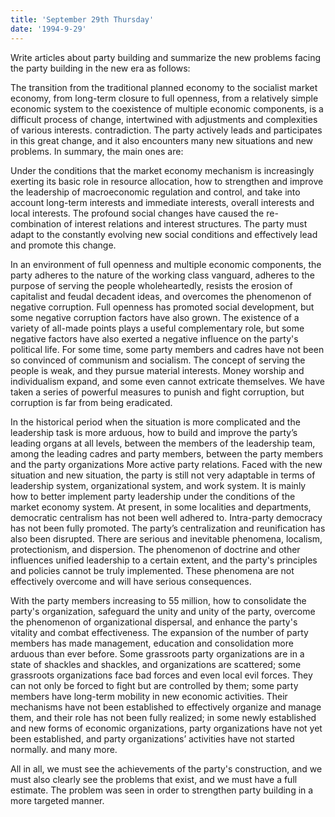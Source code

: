 ```yaml
---
title: 'September 29th Thursday'
date: '1994-9-29'
---
```


Write articles about party building and summarize the new problems facing the party building in the new era as follows:

The transition from the traditional planned economy to the socialist market economy, from long-term closure to full openness, from a relatively simple economic system to the coexistence of multiple economic components, is a difficult process of change, intertwined with adjustments and complexities of various interests. contradiction. The party actively leads and participates in this great change, and it also encounters many new situations and new problems. In summary, the main ones are:

Under the conditions that the market economy mechanism is increasingly exerting its basic role in resource allocation, how to strengthen and improve the leadership of macroeconomic regulation and control, and take into account long-term interests and immediate interests, overall interests and local interests. The profound social changes have caused the re-combination of interest relations and interest structures. The party must adapt to the constantly evolving new social conditions and effectively lead and promote this change.

In an environment of full openness and multiple economic components, the party adheres to the nature of the working class vanguard, adheres to the purpose of serving the people wholeheartedly, resists the erosion of capitalist and feudal decadent ideas, and overcomes the phenomenon of negative corruption. Full openness has promoted social development, but some negative corruption factors have also grown. The existence of a variety of all-made points plays a useful complementary role, but some negative factors have also exerted a negative influence on the party's political life. For some time, some party members and cadres have not been so convinced of communism and socialism. The concept of serving the people is weak, and they pursue material interests. Money worship and individualism expand, and some even cannot extricate themselves. We have taken a series of powerful measures to punish and fight corruption, but corruption is far from being eradicated.

In the historical period when the situation is more complicated and the leadership task is more arduous, how to build and improve the party’s leading organs at all levels, between the members of the leadership team, among the leading cadres and party members, between the party members and the party organizations More active party relations. Faced with the new situation and new situation, the party is still not very adaptable in terms of leadership system, organizational system, and work system. It is mainly how to better implement party leadership under the conditions of the market economy system. At present, in some localities and departments, democratic centralism has not been well adhered to. Intra-party democracy has not been fully promoted. The party’s centralization and reunification has also been disrupted. There are serious and inevitable phenomena, localism, protectionism, and dispersion. The phenomenon of doctrine and other influences unified leadership to a certain extent, and the party's principles and policies cannot be truly implemented. These phenomena are not effectively overcome and will have serious consequences.

With the party members increasing to 55 million, how to consolidate the party's organization, safeguard the unity and unity of the party, overcome the phenomenon of organizational dispersal, and enhance the party's vitality and combat effectiveness. The expansion of the number of party members has made management, education and consolidation more arduous than ever before. Some grassroots party organizations are in a state of shackles and shackles, and organizations are scattered; some grassroots organizations face bad forces and even local evil forces. They can not only be forced to fight but are controlled by them; some party members have long-term mobility in new economic activities. Their mechanisms have not been established to effectively organize and manage them, and their role has not been fully realized; in some newly established and new forms of economic organizations, party organizations have not yet been established, and party organizations’ activities have not started normally. and many more.

All in all, we must see the achievements of the party's construction, and we must also clearly see the problems that exist, and we must have a full estimate. The problem was seen in order to strengthen party building in a more targeted manner.

